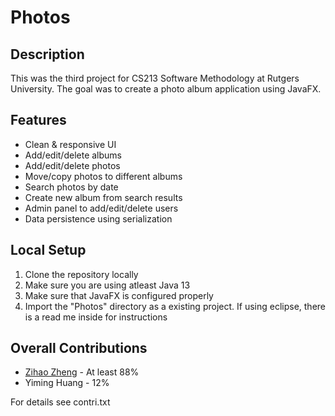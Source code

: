 # Photos


## Description
This was the third project for CS213 Software Methodology at Rutgers University. The goal was to create a photo album application using JavaFX.

## Features
* Clean & responsive UI
* Add/edit/delete albums
* Add/edit/delete photos
* Move/copy photos to different albums
* Search photos by date
* Create new album from search results 
* Admin panel to add/edit/delete users
* Data persistence using serialization

## Local Setup
1. Clone the repository locally
2. Make sure you are using atleast Java 13
3. Make sure that JavaFX is configured properly
4. Import the "Photos" directory as a existing project. If using eclipse, there is a read me inside for instructions

## Overall Contributions 

- [Zihao Zheng](https://github.com/zhengzihao2002) - At least 88%
- Yiming Huang - 12%

For details see contri.txt
